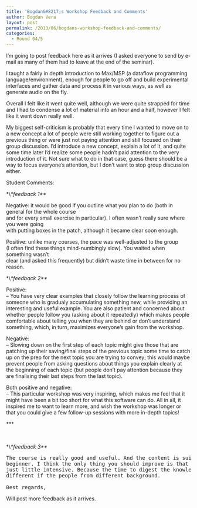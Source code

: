 ```yaml
---
title: 'Bogdan&#8217;s Workshop Feedback and Comments'
author: Bogdan Vera
layout: post
permalink: /2013/06/bogdans-workshop-feedback-and-comments/
categories:
  - Round 04/5
---
```

I&#8217;m going to post feedback here as it arrives (I asked everyone to send by e-mail as many of them had to leave at the end of the seminar).

I taught a fairly in depth introduction to Max/MSP (a dataflow programming language/environment), enough for people to go off and build experimental interfaces and gather data and process it in various ways, as well as generate audio on the fly.

Overall I felt like it went quite well, although we were quite strapped for time and I had to condense a lot of material into an hour and a half, however I felt like it went down really well.

My biggest self-criticism is probably that every time I wanted to move on to a new concept a lot of people were still working together to figure out a previous thing or were just not paying attention and still focused on their group discussion. I&#8217;d introduce a new concept, explain a lot of it, and quite some time later I&#8217;d realize some people hadn&#8217;t paid attention to the very introduction of it. Not sure what to do in that case, guess there should be a way to focus everyone&#8217;s attention, but I don&#8217;t want to stop group discussion either.

Student Comments:

\*\\*\*feedback 1\*\**

Negative: it would be good if you outline what you plan to do (both in general for the whole course  
and for every small exercise in particular). I often wasn&#8217;t really sure where you were going  
with putting boxes in the patch, although it became clear soon enough.

Positive: unlike many courses, the pace was well-adjusted to the group  
(I often find these things mind-numbingly slow). You waited when something wasn&#8217;t  
clear (and asked this frequently) but didn&#8217;t waste time in between for no reason.

\*\\*\*feedback 2\*\**

Positive:  
&#8211; You have very clear examples that closely follow the learning process of someone who is gradualy accumulating something new, while providing an interesting and useful example. You are also patient and concerned about whether people follow you (asking about it repeatedly) which makes people comfortable about telling you when they are behind or don&#8217;t understand something, which, in turn, maximizes everyone&#8217;s gain from the workshop.

Negative:  
&#8211; Slowing down on the first step of each topic might give those that are patching up their saving/final steps of the previous topic some time to catch up on the prep for the next topic you are trying to convey; this would maybe prevent people from asking questions about things you explain clearly at the beginning of each topic (but people don&#8217;t pay attention because they are finalising their last steps from the last topic).

Both positive and negative:  
&#8211; This particular workshop was very inspiring, which makes me feel that it might have been a bit too short for what this software can do. All in all, it inspired me to want to learn more, and wish the workshop was longer or that you could give a few follow-up sessions with more in-depth topics!

\***

&nbsp;

\*\\*\*feedback 3\*\**

<pre>The course is really good and useful. And the content is suitable for
beginner. I think the only thing you should improve is that the content is
just little intensive. Because the time to digest the knowledge will be
different if the people from different background. 

Best regards,</pre>

Will post more feedback as it arrives.